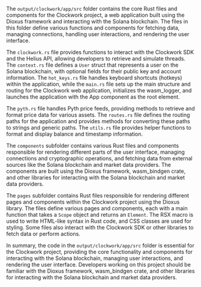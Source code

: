 The `output/clockwork/app/src` folder contains the core Rust files and components for the Clockwork project, a web application built using the Dioxus framework and interacting with the Solana blockchain. The files in this folder define various functions and components for fetching data, managing connections, handling user interactions, and rendering the user interface.

The `clockwork.rs` file provides functions to interact with the Clockwork SDK and the Helius API, allowing developers to retrieve and simulate threads. The `context.rs` file defines a `User` struct that represents a user on the Solana blockchain, with optional fields for their public key and account information. The `hot_keys.rs` file handles keyboard shortcuts (hotkeys) within the application, while the `main.rs` file sets up the main structure and routing for the Clockwork web application, initializes the wasm_logger, and launches the application with the App component as the root element.

The `pyth.rs` file handles Pyth price feeds, providing methods to retrieve and format price data for various assets. The `routes.rs` file defines the routing paths for the application and provides methods for converting these paths to strings and generic paths. The `utils.rs` file provides helper functions to format and display balance and timestamp information.

The `components` subfolder contains various Rust files and components responsible for rendering different parts of the user interface, managing connections and cryptographic operations, and fetching data from external sources like the Solana blockchain and market data providers. The components are built using the Dioxus framework, wasm_bindgen crate, and other libraries for interacting with the Solana blockchain and market data providers.

The `pages` subfolder contains Rust files responsible for rendering different pages and components within the Clockwork project using the Dioxus library. The files define various pages and components, each with a main function that takes a `Scope` object and returns an `Element`. The RSX macro is used to write HTML-like syntax in Rust code, and CSS classes are used for styling. Some files also interact with the Clockwork SDK or other libraries to fetch data or perform actions.

In summary, the code in the `output/clockwork/app/src` folder is essential for the Clockwork project, providing the core functionality and components for interacting with the Solana blockchain, managing user interactions, and rendering the user interface. Developers working on this project should be familiar with the Dioxus framework, wasm_bindgen crate, and other libraries for interacting with the Solana blockchain and market data providers.
